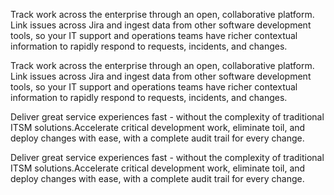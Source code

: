 <P pclass="mb-3" weight="light" color="text-gray-500 dark:text-gray-400"
    >Track work across the enterprise through an open, collaborative platform. Link issues across
    Jira and ingest data from other software development tools, so your IT support and operations
    teams have richer contextual information to rapidly respond to requests, incidents, and changes.</P
>
<Layout divclass="gap-6">
    <P pclass="mb-3" weight="light" color="text-gray-500 dark:text-gray-400"
        >Track work across the enterprise through an open, collaborative platform. Link issues across
        Jira and ingest data from other software development tools, so your IT support and operations
        teams have richer contextual information to rapidly respond to requests, incidents, and
        changes.</P
    >
    <P pclass="mb-3" weight="light" color="text-gray-500 dark:text-gray-400"
        >Deliver great service experiences fast - without the complexity of traditional ITSM
        solutions.Accelerate critical development work, eliminate toil, and deploy changes with ease,
        with a complete audit trail for every change.</P
    >
</Layout>
<P pclass="mb-3" weight="light" color="text-gray-500 dark:text-gray-400"
    >Deliver great service experiences fast - without the complexity of traditional ITSM
    solutions.Accelerate critical development work, eliminate toil, and deploy changes with ease,
    with a complete audit trail for every change.</P
>